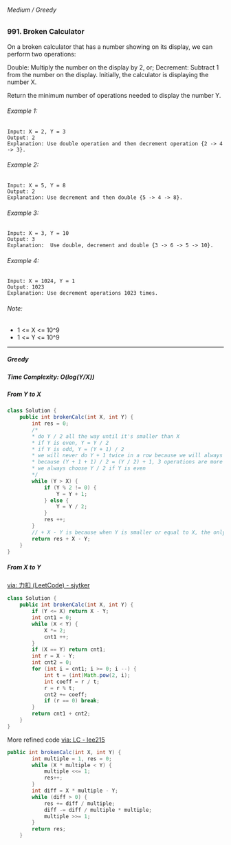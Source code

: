 ###### Medium / Greedy

### 991. Broken Calculator

On a broken calculator that has a number showing on its display, we can perform two operations:

Double: Multiply the number on the display by 2, or;
Decrement: Subtract 1 from the number on the display.
Initially, the calculator is displaying the number X.

Return the minimum number of operations needed to display the number Y.

 

###### Example 1:
```
Input: X = 2, Y = 3
Output: 2
Explanation: Use double operation and then decrement operation {2 -> 4 -> 3}.
```
###### Example 2:
```
Input: X = 5, Y = 8
Output: 2
Explanation: Use decrement and then double {5 -> 4 -> 8}.
```
###### Example 3:
```
Input: X = 3, Y = 10
Output: 3
Explanation:  Use double, decrement and double {3 -> 6 -> 5 -> 10}.
```
###### Example 4:
```
Input: X = 1024, Y = 1
Output: 1023
Explanation: Use decrement operations 1023 times.
```

###### Note:

- 1 <= X <= 10^9
- 1 <= Y <= 10^9

***

##### Greedy
##### Time Complexity: O(log(Y/X))

##### From Y to X

```java
class Solution {
    public int brokenCalc(int X, int Y) {
        int res = 0;
        /*
        * do Y / 2 all the way until it's smaller than X
        * if Y is even, Y = Y / 2
        * if Y is odd, Y = (Y + 1) / 2
        * we will never do Y + 1 twice in a row because we will always end with Y / 2
        * because (Y + 1 + 1) / 2 = (Y / 2) + 1, 3 operations are more than 2
        * we always choose Y / 2 if Y is even
        */
        while (Y > X) {
            if (Y % 2 != 0) {
                Y = Y + 1;
            } else {
                Y = Y / 2;
            }
            res ++;
        }
        // + X - Y is because when Y is smaller or equal to X, the only option we can do is keep + 1
        return res + X - Y;
    }
}
```

##### From X to Y

[via: 力扣 (LeetCode) - sjytker](https://leetcode-cn.com/problems/broken-calculator/solution/wu-xu-ni-xiang-zheng-xiang-ji-suan-jian-ji-zheng-m/)

```java
class Solution {
    public int brokenCalc(int X, int Y) {
        if (Y <= X) return X - Y;
        int cnt1 = 0;
        while (X < Y) {
            X *= 2;
            cnt1 ++;
        }
        if (X == Y) return cnt1;
        int r = X - Y;
        int cnt2 = 0;
        for (int i = cnt1; i >= 0; i --) {
            int t = (int)Math.pow(2, i);
            int coeff = r / t;
            r = r % t;
            cnt2 += coeff;
            if (r == 0) break;
        }
        return cnt1 + cnt2;
    }
}
```

More refined code [via: LC - lee215](https://leetcode.com/problems/broken-calculator/discuss/234484/JavaC%2B%2BPython-Change-Y-to-X-in-1-Line)
```java
public int brokenCalc(int X, int Y) {
        int multiple = 1, res = 0;
        while (X * multiple < Y) {
            multiple <<= 1;
            res++;
        }
        int diff = X * multiple - Y;
        while (diff > 0) {  
            res += diff / multiple;
            diff -= diff / multiple * multiple;
            multiple >>= 1;
        }
        return res;
    }
```
